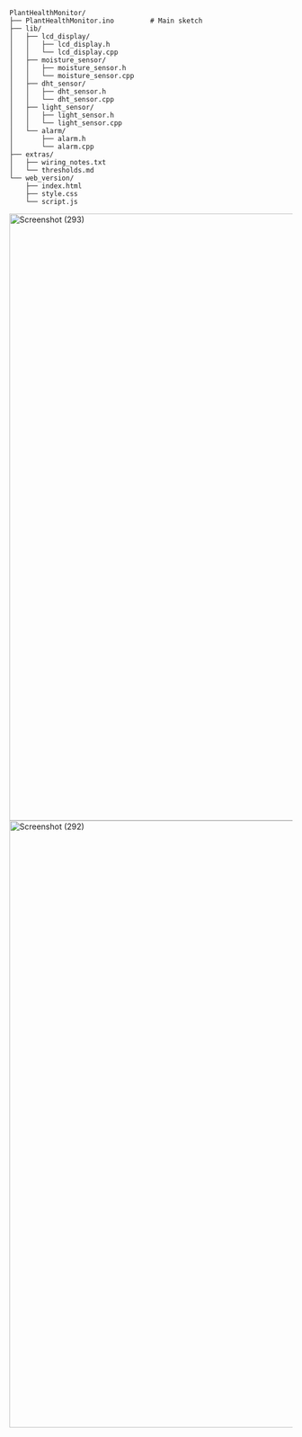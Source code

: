 ```
PlantHealthMonitor/
├── PlantHealthMonitor.ino         # Main sketch
├── lib/
│   ├── lcd_display/
│   │   ├── lcd_display.h
│   │   └── lcd_display.cpp
│   ├── moisture_sensor/
│   │   ├── moisture_sensor.h
│   │   └── moisture_sensor.cpp
│   ├── dht_sensor/
│   │   ├── dht_sensor.h
│   │   └── dht_sensor.cpp
│   ├── light_sensor/
│   │   ├── light_sensor.h
│   │   └── light_sensor.cpp
│   └── alarm/
│       ├── alarm.h
│       └── alarm.cpp
├── extras/
│   ├── wiring_notes.txt         
│   └── thresholds.md            
└── web_version/                   
    ├── index.html
    ├── style.css
    └── script.js
```
<img width="1920" height="1080" alt="Screenshot (293)" src="https://github.com/user-attachments/assets/a0de0d7b-9b1b-4e40-9140-89c5ca509f39" />
<img width="1920" height="1080" alt="Screenshot (292)" src="https://github.com/user-attachments/assets/2dcf2b70-f490-48b6-9985-4608985300f7" />

